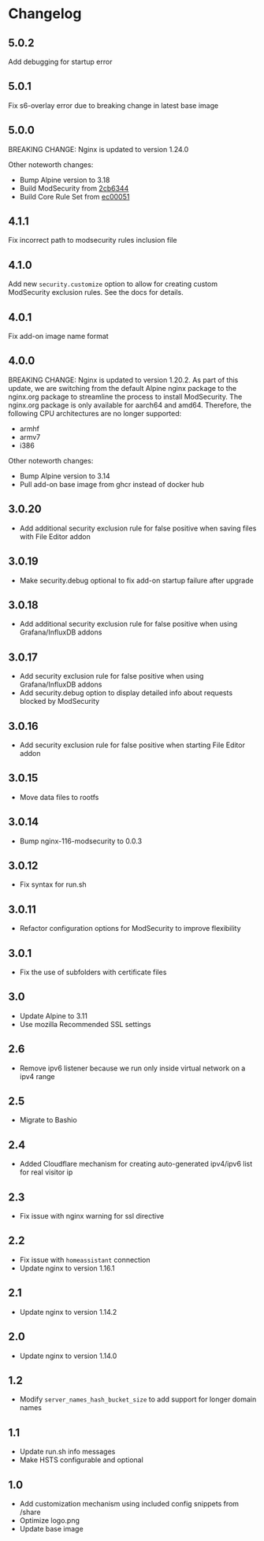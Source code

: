 # Changelog

## 5.0.2

Add debugging for startup error

## 5.0.1

Fix s6-overlay error due to breaking change in latest base image

## 5.0.0

BREAKING CHANGE: Nginx is updated to version 1.24.0

Other noteworth changes:

- Bump Alpine version to 3.18
- Build ModSecurity from [2cb6344](https://github.com/SpiderLabs/ModSecurity/tree/2cb6344bf8a1f7d564d45d6d6a3745212abdd37f)
- Build Core Rule Set from [ec00051](https://github.com/coreruleset/coreruleset/tree/ec0005183329f0241a31c8bd136598023d9aa8aa)

## 4.1.1

Fix incorrect path to modsecurity rules inclusion file

## 4.1.0

Add new `security.customize` option to allow for creating custom ModSecurity exclusion rules. See the docs for details.

## 4.0.1

Fix add-on image name format

## 4.0.0

BREAKING CHANGE: Nginx is updated to version 1.20.2. As part of this update, we are switching from the default Alpine nginx package to the nginx.org package to streamline the process to install ModSecurity. The nginx.org package is only available for aarch64 and amd64. Therefore, the following CPU architectures are no longer supported:

- armhf
- armv7
- i386

Other noteworth changes:

- Bump Alpine version to 3.14
- Pull add-on base image from ghcr instead of docker hub

## 3.0.20

- Add additional security exclusion rule for false positive when saving files with File Editor addon

## 3.0.19

- Make security.debug optional to fix add-on startup failure after upgrade
## 3.0.18

- Add additional security exclusion rule for false positive when using Grafana/InfluxDB addons

## 3.0.17

- Add security exclusion rule for false positive when using Grafana/InfluxDB addons
- Add security.debug option to display detailed info about requests blocked by ModSecurity

## 3.0.16

- Add security exclusion rule for false positive when starting File Editor addon

## 3.0.15

- Move data files to rootfs

## 3.0.14

- Bump nginx-116-modsecurity to 0.0.3

## 3.0.12

- Fix syntax for run.sh

## 3.0.11

- Refactor configuration options for ModSecurity to improve flexibility

## 3.0.1

- Fix the use of subfolders with certificate files

## 3.0

- Update Alpine to 3.11
- Use mozilla Recommended SSL settings

## 2.6

- Remove ipv6 listener because we run only inside virtual network on a ipv4 range

## 2.5

- Migrate to Bashio

## 2.4

- Added Cloudflare mechanism for creating auto-generated ipv4/ipv6 list for real visitor ip

## 2.3

- Fix issue with nginx warning for ssl directive

## 2.2

- Fix issue with `homeassistant` connection
- Update nginx to version 1.16.1

## 2.1

- Update nginx to version 1.14.2

## 2.0

- Update nginx to version 1.14.0

## 1.2

- Modify `server_names_hash_bucket_size` to add support for longer domain names

## 1.1

- Update run.sh info messages
- Make HSTS configurable and optional

## 1.0

- Add customization mechanism using included config snippets from /share
- Optimize logo.png
- Update base image
